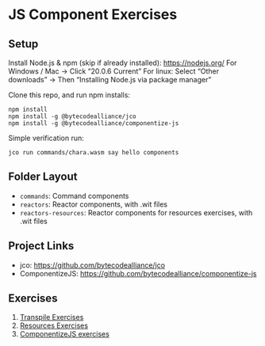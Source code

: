 # JS Component Exercises

## Setup

Install Node.js & npm (skip if already installed): https://nodejs.org/
For Windows / Mac -> Click “20.0.6 Current”
For linux: Select “Other downloads” -> Then “Installing Node.js via package manager”

Clone this repo, and run npm installs:

```
npm install
npm install -g @bytecodealliance/jco
npm install -g @bytecodealliance/componentize-js
```

Simple verification run:

```
jco run commands/chara.wasm say hello components
```

## Folder Layout

* `commands`: Command components
* `reactors`: Reactor components, with .wit files
* `reactors-resources`: Reactor components for resources exercises, with .wit files

## Project Links

* jco: https://github.com/bytecodealliance/jco
* ComponentizeJS: https://github.com/bytecodealliance/componentize-js

## Exercises

1. [Transpile Exercises](EXERCISES-TRANSPILE.md)
2. [Resources Exercises](EXERCISES-RESOURCES.md)
3. [ComponentizeJS exercises](EXERCISES-COMPONENTIZE.md)
